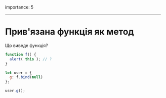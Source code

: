 importance: 5

---

# Прив'язана функція як метод

Що виведе функція?

```js
function f() {
  alert( this ); // ?
}

let user = {
  g: f.bind(null)
};

user.g();
```

